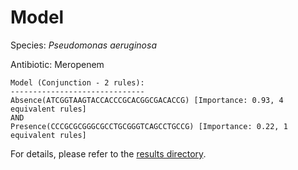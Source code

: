 
# Model

Species: *Pseudomonas aeruginosa*

Antibiotic: Meropenem

```
Model (Conjunction - 2 rules):
------------------------------
Absence(ATCGGTAAGTACCACCCGCACGGCGACACCG) [Importance: 0.93, 4 equivalent rules]
AND
Presence(CCCGCGCGGGCGCCTGCGGGTCAGCCTGCCG) [Importance: 0.22, 1 equivalent rules]

```

For details, please refer to the [results directory](../../../../../results/scm_b/pseudomonas%20aeruginosa/meropenem/repeat_2/).

